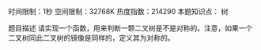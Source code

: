 时间限制：1秒 空间限制：32768K 热度指数：214290
本题知识点： 树

题目描述
请实现一个函数，用来判断一颗二叉树是不是对称的。注意，如果一个二叉树同此二叉树的镜像是同样的，定义其为对称的。